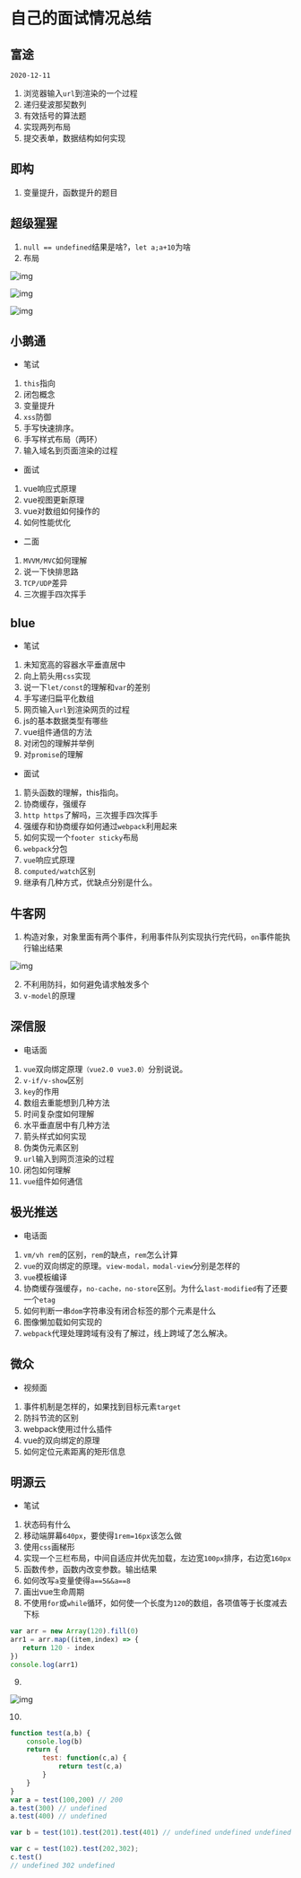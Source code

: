 # 自己的面试情况总结

## 富途
`2020-12-11`
1. 浏览器输入`url`到渲染的一个过程
2. 递归斐波那契数列
3. 有效括号的算法题
4. 实现两列布局
5. 提交表单，数据结构如何实现

## 即构
1. 变量提升，函数提升的题目

## 超级猩猩
1. `null == undefined`结果是啥?，`let a;a+10`为啥
2. 布局

![img](/dovis-blog/other/65.png)

![img](/dovis-blog/other/21.jpg)

![img](/dovis-blog/other/22.jpg)

## 小鹅通
- 笔试
1. `this`指向
2. 闭包概念
3. 变量提升
4. `xss`防御
5. 手写快速排序。
6. 手写样式布局（两环）
7. 输入域名到页面渲染的过程

- 面试
1. vue响应式原理
2. vue视图更新原理
3. vue对数组如何操作的
4. 如何性能优化

- 二面
1. `MVVM/MVC`如何理解
2. 说一下快排思路
3. `TCP/UDP`差异
4. 三次握手四次挥手

## blue
- 笔试
1. 未知宽高的容器水平垂直居中
2. 向上箭头用`css`实现
3. 说一下`let/const`的理解和`var`的差别
4. 手写递归扁平化数组
5. 网页输入`url`到渲染网页的过程
6. js的基本数据类型有哪些
7. vue组件通信的方法
8. 对闭包的理解并举例
9. 对`promise`的理解

- 面试
1. 箭头函数的理解，this指向。
2. 协商缓存，强缓存
3. `http https`了解吗，三次握手四次挥手
4. 强缓存和协商缓存如何通过`webpack`利用起来
5. 如何实现一个`footer sticky`布局
6. `webpack`分包
7. `vue`响应式原理
8. `computed/watch`区别
9. 继承有几种方式，优缺点分别是什么。

## 牛客网
1. 构造对象，对象里面有两个事件，利用事件队列实现执行完代码，`on`事件能执行输出结果

![img](/dovis-blog/other/23.jpg)

2. 不利用防抖，如何避免请求触发多个
3. `v-model`的原理

## 深信服
- 电话面
1. `vue`双向绑定原理`（vue2.0 vue3.0）`分别说说。
2. `v-if/v-show`区别
3. `key`的作用
4. 数组去重能想到几种方法
5. 时间复杂度如何理解
6. 水平垂直居中有几种方法
7. 箭头样式如何实现
8. 伪类伪元素区别
9. `url`输入到网页渲染的过程
10. 闭包如何理解
11. `vue`组件如何通信

## 极光推送
- 电话面
1. `vm/vh rem`的区别，`rem`的缺点，`rem`怎么计算
2. `vue`的双向绑定的原理。`view-modal，modal-view`分别是怎样的
3. `vue`模板编译
4. 协商缓存强缓存，`no-cache，no-store`区别。为什么`last-modified`有了还要一个`etag`
5. 如何判断一串`dom`字符串没有闭合标签的那个元素是什么
6. 图像懒加载如何实现的
7. `webpack`代理处理跨域有没有了解过，线上跨域了怎么解决。

## 微众
- 视频面
1. 事件机制是怎样的，如果找到目标元素`target`
2. 防抖节流的区别
3. webpack使用过什么插件
4. vue的双向绑定的原理
5. 如何定位元素距离的矩形信息

## 明源云
- 笔试

1. 状态码有什么
2. 移动端屏幕`640px`，要使得`1rem=16px`该怎么做
3. 使用`css`画梯形
4. 实现一个三栏布局，中间自适应并优先加载，左边宽`100px`排序，右边宽`160px`
5. 函数传参，函数内改变参数。输出结果
6. 如何改写`a`变量使得`a==5&&a==8`
7. 画出vue生命周期
8. 不使用`for`或`while`循环，如何使一个长度为`120`的数组，各项值等于长度减去下标
```js
var arr = new Array(120).fill(0)
arr1 = arr.map((item,index) => {
   return 120 - index
})
console.log(arr1)
```
9. 
![img](/dovis-blog/other/24.jpg)

10. 
```js
function test(a,b) {
    console.log(b)
    return {
        test: function(c,a) {
            return test(c,a)
        }
    }
}
var a = test(100,200) // 200
a.test(300) // undefined
a.test(400) // undefined

var b = test(101).test(201).test(401) // undefined undefined undefined

var c = test(102).test(202,302);
c.test()
// undefined 302 undefined
```